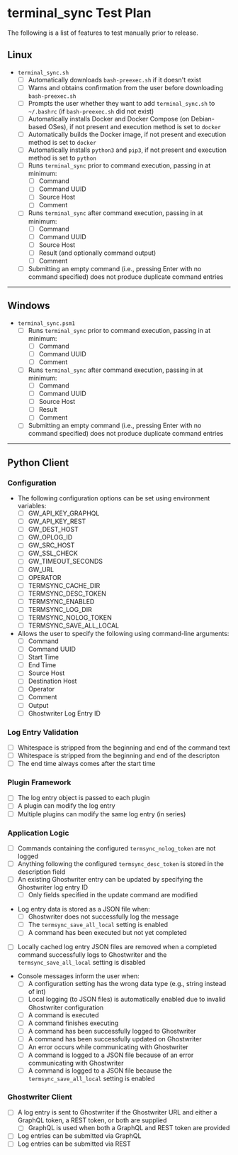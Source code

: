 # terminal_sync Test Plan

The following is a list of features to test manually prior to release.

## Linux

- `terminal_sync.sh`
  - [ ] Automatically downloads `bash-preexec.sh` if it doesn't exist
  - [ ] Warns and obtains confirmation from the user before downloading `bash-preexec.sh`
  - [ ] Prompts the user whether they want to add `terminal_sync.sh` to `~/.bashrc` (if `bash-preexec.sh` did not exist)
  - [ ] Automatically installs Docker and Docker Compose (on Debian-based OSes), if not present and execution method is set to `docker`
  - [ ] Automatically builds the Docker image, if not present and execution method is set to `docker`
  - [ ] Automatically installs `python3` and `pip3`, if not present and execution method is set to `python`
  - [ ] Runs `terminal_sync` prior to command execution, passing in at minimum:
    - [ ] Command
    - [ ] Command UUID
    - [ ] Source Host
    - [ ] Comment
  - [ ] Runs `terminal_sync` after command execution, passing in at minimum:
    - [ ] Command
    - [ ] Command UUID
    - [ ] Source Host
    - [ ] Result (and optionally command output)
    - [ ] Comment
  - [ ] Submitting an empty command (i.e., pressing Enter with no command specified) does not produce duplicate command entries

---

## Windows

- `terminal_sync.psm1`
  - [ ] Runs `terminal_sync` prior to command execution, passing in at minimum:
    - [ ] Command
    - [ ] Command UUID
    - [ ] Comment
  - [ ] Runs `terminal_sync` after command execution, passing in at minimum:
    - [ ] Command
    - [ ] Command UUID
    - [ ] Source Host
    - [ ] Result
    - [ ] Comment
  - [ ] Submitting an empty command (i.e., pressing Enter with no command specified) does not produce duplicate command entries

---

## Python Client

### Configuration

- The following configuration options can be set using environment variables:
  - [ ] GW_API_KEY_GRAPHQL
  - [ ] GW_API_KEY_REST
  - [ ] GW_DEST_HOST
  - [ ] GW_OPLOG_ID
  - [ ] GW_SRC_HOST
  - [ ] GW_SSL_CHECK
  - [ ] GW_TIMEOUT_SECONDS
  - [ ] GW_URL
  - [ ] OPERATOR
  - [ ] TERMSYNC_CACHE_DIR
  - [ ] TERMSYNC_DESC_TOKEN
  - [ ] TERMSYNC_ENABLED
  - [ ] TERMSYNC_LOG_DIR
  - [ ] TERMSYNC_NOLOG_TOKEN
  - [ ] TERMSYNC_SAVE_ALL_LOCAL
- Allows the user to specify the following using command-line arguments:
  - [ ] Command
  - [ ] Command UUID
  - [ ] Start Time
  - [ ] End Time
  - [ ] Source Host
  - [ ] Destination Host
  - [ ] Operator
  - [ ] Comment
  - [ ] Output
  - [ ] Ghostwriter Log Entry ID

### Log Entry Validation

- [ ] Whitespace is stripped from the beginning and end of the command text
- [ ] Whitespace is stripped from the beginning and end of the descripton
- [ ] The end time always comes after the start time

### Plugin Framework

- [ ] The log entry object is passed to each plugin
- [ ] A plugin can modify the log entry
- [ ] Multiple plugins can modify the same log entry (in series)

### Application Logic

- [ ] Commands containing the configured `termsync_nolog_token` are not logged
- [ ] Anything following the configured `termsync_desc_token` is stored in the description field
- [ ] An existing Ghostwriter entry can be updated by specifying the Ghostwriter log entry ID
  - [ ] Only fields specified in the update command are modified
- Log entry data is stored as a JSON file when:
  - [ ] Ghostwriter does not successfully log the message
  - [ ] The `termsync_save_all_local` setting is enabled
  - [ ] A command has been executed but not yet completed
- [ ] Locally cached log entry JSON files are removed when a completed command successfully logs to Ghostwriter and the `termsync_save_all_local` setting is disabled
- Console messages inform the user when:
  - [ ] A configuration setting has the wrong data type (e.g., string instead of int)
  - [ ] Local logging (to JSON files) is automatically enabled due to invalid Ghostwriter configuration
  - [ ] A command is executed
  - [ ] A command finishes executing
  - [ ] A command has been successfully logged to Ghostwriter
  - [ ] A command has been successfully updated on Ghostwriter
  - [ ] An error occurs while communicating with Ghostwriter
  - [ ] A command is logged to a JSON file because of an error communicating with Ghostwriter
  - [ ] A command is logged to a JSON file because the `termsync_save_all_local` setting is enabled

### Ghostwriter Client

- [ ] A log entry is sent to Ghostwriter if the Ghostwriter URL and either a GraphQL token, a REST token, or both are supplied
  - [ ] GraphQL is used when both a GraphQL and REST token are provided
- [ ] Log entries can be submitted via GraphQL
- [ ] Log entries can be submitted via REST
